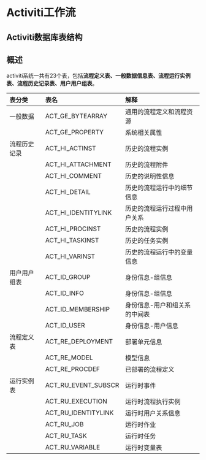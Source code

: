 # Activiti工作流

## Activiti数据库表结构

## 概述

activiti系统一共有23个表，包括**流程定义表、一般数据信息表、流程运行实例表、流程历史记录表、用户用户组表**。

| **表分类** | **表名** | **解释** |
| :--- | :--- | :--- |
| 一般数据 | ACT\_GE\_BYTEARRAY | 通用的流程定义和流程资源 |
|  | ACT\_GE\_PROPERTY | 系统相关属性 |
| 流程历史记录 | ACT\_HI\_ACTINST | 历史的流程实例 |
|  | ACT\_HI\_ATTACHMENT | 历史的流程附件 |
|  | ACT\_HI\_COMMENT | 历史的说明性信息 |
|  | ACT\_HI\_DETAIL | 历史的流程运行中的细节信息 |
|  | ACT\_HI\_IDENTITYLINK | 历史的流程运行过程中用户关系 |
|  | ACT\_HI\_PROCINST | 历史的流程实例 |
|  | ACT\_HI\_TASKINST | 历史的任务实例 |
|  | ACT\_HI\_VARINST | 历史的流程运行中的变量信息 |
| 用户用户组表 | ACT\_ID\_GROUP | 身份信息-组信息 |
|  | ACT\_ID\_INFO | 身份信息-组信息 |
|  | ACT\_ID\_MEMBERSHIP | 身份信息-用户和组关系的中间表 |
|  | ACT\_ID\_USER | 身份信息-用户信息 |
| 流程定义表 | ACT\_RE\_DEPLOYMENT | 部署单元信息 |
|  | ACT\_RE\_MODEL | 模型信息 |
|  | ACT\_RE\_PROCDEF | 已部署的流程定义 |
| 运行实例表 | ACT\_RU\_EVENT\_SUBSCR | 运行时事件 |
|  | ACT\_RU\_EXECUTION | 运行时流程执行实例 |
|  | ACT\_RU\_IDENTITYLINK | 运行时用户关系信息 |
|  | ACT\_RU\_JOB | 运行时作业 |
|  | ACT\_RU\_TASK | 运行时任务 |
|  | ACT\_RU\_VARIABLE | 运行时变量表 |



